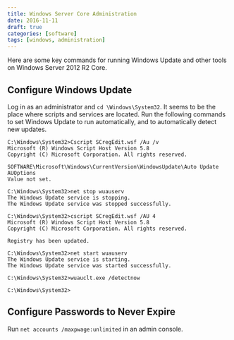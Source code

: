 ```yaml
---
title: Windows Server Core Administration
date: 2016-11-11
draft: true
categories: [software]
tags: [windows, administration]
---
```


Here are some key commands for running Windows Update and other tools on Windows Server 2012 R2 Core.
<!--more-->

## Configure Windows Update

Log in as an administrator and `cd \Windows\System32`. It seems to be the place where scripts and services are located. Run the following commands to set Windows Update to run automatically, and to automatically detect new updates.

```doscon
C:\Windows\System32>Cscript SCregEdit.wsf /Au /v
Microsoft (R) Windows Script Host Version 5.8
Copyright (C) Microsoft Corporation. All rights reserved.

SOFTWARE\Microsoft\Windows\CurrentVersion\WindowsUpdate\Auto Update AUOptions
Value not set.

C:\Windows\System32>net stop wuauserv
The Windows Update service is stopping.
The Windows Update service was stopped successfully.

C:\Windows\System32>cscript SCregEdit.wsf /AU 4
Microsoft (R) Windows Script Host Version 5.8
Copyright (C) Microsoft Corporation. All rights reserved.

Registry has been updated.

C:\Windows\System32>net start wuauserv
The Windows Update service is starting.
The Windows Update service was started successfully.

C:\Windows\System32>wuauclt.exe /detectnow

C:\Windows\System32>
```

## Configure Passwords to Never Expire

Run `net accounts /maxpwage:unlimited` in an admin console.
